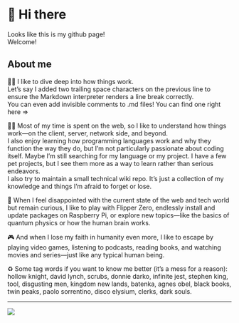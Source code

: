# 👋 Hi there

Looks like this is my github page! \
Welcome!  

## About me

🧑‍🔧 I like to dive deep into how things work.  
Let’s say I added two trailing space characters on the previous line to ensure the Markdown interpreter renders a line break correctly.  
You can even add invisible comments to .md files! You can find one right here => <!-- Wow, Hello! That was easy 🤪 -->

🧑‍💻 Most of my time is spent on the web, so I like to understand how things work—on the client, server, network side, and beyond.  
I also enjoy learning how programming languages work and why they function the way they do, but I’m not particularly passionate about coding itself. Maybe I’m still searching for my language or my project. 
I have a few pet projects, but I see them more as a way to learn rather than serious endeavors.  
I also try to maintain a small technical wiki repo. It’s just a collection of my knowledge and things I’m afraid to forget or lose.

🔬 When I feel disappointed with the current state of the web and tech world but remain curious, I like to play with Flipper Zero, endlessly install and update packages on Raspberry Pi, or explore new topics—like the basics of quantum physics or how the human brain works.

🎮 And when I lose my faith in humanity even more, I like to escape by playing video games, listening to podcasts, reading books, and watching movies and series—just like any typical human being.

♻️ Some tag words if you want to know me better (it’s a mess for a reason): hollow knight, david lynch, scrubs, donnie darko, infinite jest, stephen king, tool, disgusting men, kingdom new lands, batenka, agnes obel, black books, twin peaks, paolo sorrentino, disco elysium, clerks, dark souls.

---

<a href="https://www.buymeacoffee.com/ptrpl4">
<img src="https://img.buymeacoffee.com/button-api/?text=Buy me a coffee&emoji=&slug=ptrpl4&button_colour=FFDD00&font_colour=000000&font_family=Bree&outline_colour=000000&coffee_colour=ffffff" /></a>
